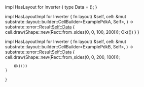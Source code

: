 impl HasLayout for Inverter {
    type Data = ();
}


impl HasLayoutImpl<ExamplePdkA> for Inverter {
    fn layout(
        &self,
        cell: &mut substrate::layout::builder::CellBuilder<ExamplePdkA, Self>,
    ) -> substrate::error::Result<Self::Data> {
        cell.draw(Shape::new(Rect::from_sides(0, 0, 100, 200)));
        Ok(())
    }
}

impl HasLayoutImpl<ExamplePdkB> for Inverter {
    fn layout(
        &self,
        cell: &mut substrate::layout::builder::CellBuilder<ExamplePdkB, Self>,
    ) -> substrate::error::Result<Self::Data> {
        cell.draw(Shape::new(Rect::from_sides(0, 0, 200, 100)));

        Ok(())
    }
}
